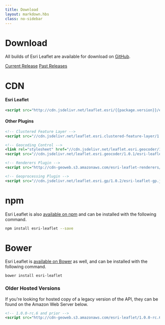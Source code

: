 ```yaml
---
title: Download
layout: markdown.hbs
class: no-sidebar
---
```


# Download

All builds of Esri Leaflet are available for download on [GitHub](https://github.com/Esri/esri-leaflet/releases/).

<a href="https://github.com/Esri/esri-leaflet/releases/tag/v{{package.version}}" class="btn">Current Release</a>
<a href="https://github.com/Esri/esri-leaflet/releases/" class="btn">Past Releases</a>

# CDN

#### Esri Leaflet

```xml
<script src="http://cdn.jsdelivr.net/leaflet.esri/{{package.version}}/esri-leaflet.js"></script>
```

#### Other Plugins

```xml
<!-- Clustered Feature Layer -->
<script src="//cdn.jsdelivr.net/leaflet.esri.clustered-feature-layer/1.0.2/esri-leaflet-clustered-feature-layer.js"></script>

<!-- Geocoding Control -->
<link rel="stylesheet" href="//cdn.jsdelivr.net/leaflet.esri.geocoder/1.0.1/esri-leaflet-geocoder.css">
<script src="//cdn.jsdelivr.net/leaflet.esri.geocoder/1.0.1/esri-leaflet-geocoder.js"></script>

<!-- Renderers Plugin -->
<script src="http://cdn-geoweb.s3.amazonaws.com/esri-leaflet-renderers/v0.0.1-beta.2/esri-leaflet-renderers.js"></script>

<!-- Geoprocessing Plugin -->
<script src="//cdn.jsdelivr.net/leaflet.esri.gp/1.0.2/esri-leaflet-gp.js"></script>
```
# npm

Esri Leaflet is also [available on npm](https://www.npmjs.org/package/esri-leaflet) and can be installed with the following command.

```bash
npm install esri-leaflet --save
```

# Bower

Esri Leaflet is [available on Bower](http://bower.io/search/?q=esri-leaflet) as well, and can be installed with the following command.

```bash
bower install esri-leaflet
```

### Older Hosted Versions
If you're looking for hosted copy of a legacy version of the API, they can be found on the Amazon Web Server below.
```xml
<!-- 1.0.0-rc.6 and prior -->
<script src="http://cdn-geoweb.s3.amazonaws.com/esri-leaflet/1.0.0-rc.6/esri-leaflet.js"></script>
```
